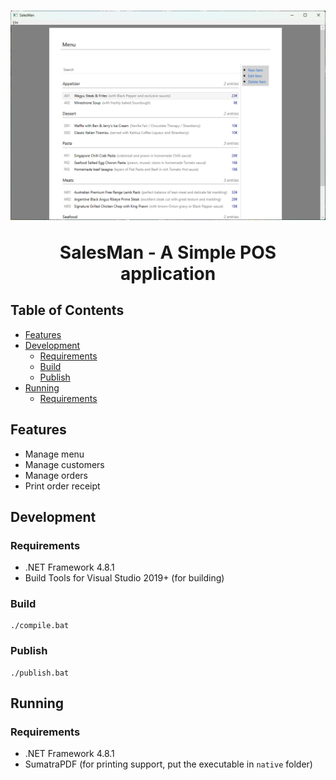 <h1 align="center">
  <img src="./misc/logo.png" alt="Logo">

  <p align="center">SalesMan - A Simple POS application</p>
</h1>

## Table of Contents

- [Features](#features)
- [Development](#development)
    - [Requirements](#requirements)
    - [Build](#build)
    - [Publish](#publish)
- [Running](#running)
    - [Requirements](#requirements)

## Features

- Manage menu
- Manage customers
- Manage orders
- Print order receipt

## Development

### Requirements

- .NET Framework 4.8.1
- Build Tools for Visual Studio 2019+ (for building)

### Build

```shell
./compile.bat
```

### Publish

```shell
./publish.bat
```

## Running

### Requirements

- .NET Framework 4.8.1
- SumatraPDF (for printing support, put the executable in `native` folder)
